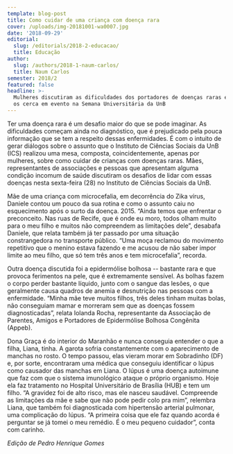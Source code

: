 ```yaml
---
template: blog-post
title: Como cuidar de uma criança com doença rara
cover: /uploads/img-20181001-wa0007.jpg
date: '2018-09-29'
editorial:
  slug: /editorials/2018-2-educacao/
  title: Educação
author:
  slug: /authors/2018-1-naum-carlos/
  title: Naum Carlos
semester: 2018/2
featured: false
headline: >-
  Mulheres discutiram as dificuldades dos portadores de doenças raras e de quem
  os cerca em evento na Semana Universitária da UnB
---
```

Ter uma doença rara é um desafio maior do que se pode imaginar. As dificuldades começam ainda no diagnóstico, que é prejudicado pela pouca informação que se tem a respeito dessas enfermidades. É com o intuito de gerar diálogos sobre o assunto que o Instituto de Ciências Sociais da UnB (ICS) realizou uma mesa, composta, coincidentemente, apenas por mulheres, sobre como cuidar de crianças com doenças raras. Mães, representantes de associações e pessoas que apresentam alguma condição incomum de saúde discutiram os desafios de lidar com essas doenças nesta sexta-feira (28) no Instituto de Ciências Sociais da UnB. 

Mãe de uma criança com microcefalia, em decorrência do Zika vírus, Daniele contou um pouco da sua rotina e como o assunto caiu no esquecimento após o surto da doença. 2015. “Ainda temos que enfrentar o preconceito. Nas ruas de Recife, que é onde eu moro, todos olham muito para o meu filho e muitos não compreendem as limitações dele”, desabafa Daniele, que relata também já ter passado por uma situação constrangedora no transporte público. “Uma moça reclamou do movimento repetitivo que o menino estava fazendo e me acusou de não saber impor limite ao meu filho, que só tem três anos e tem microcefalia”, recorda. 

Outra doença discutida foi a epidermólise bolhosa -- bastante rara e que provoca ferimentos na pele, que é extremamente sensível. As bolhas fazem o corpo perder bastante líquido, junto com o sangue das lesões, o que geralmente causa quadros de anemia e desnutrição nas pessoas com a enfermidade. “Minha mãe teve muitos filhos, três deles tinham muitas bolas, não conseguiam mamar e morreram sem que as doenças fossem diagnosticadas”, relata Iolanda Rocha, representante da Associação de Parentes, Amigos e Portadores de Epidermólise Bolhosa Congênita (Appeb). 

Dona Graça é do interior do Maranhão e nunca conseguia entender o que a filha, Liana, tinha. A garota sofria constantemente com o aparecimento de manchas no rosto. O tempo passou, elas vieram morar em Sobradinho (DF) e, por sorte, encontraram uma médica que conseguiu identificar o lúpus como causador das manchas em Liana. O lúpus é uma doença autoimune que faz com que o sistema imunológico ataque o próprio organismo. Hoje ela faz tratamento no Hospital Universitário de Brasília (HUB) e tem um filho. “A gravidez foi de alto risco, mas ele nasceu saudável. Compreende as limitações da mãe e sabe que não pode pedir colo pra mim”, relembra Liana, que também foi diagnosticada com hipertensão arterial pulmonar, uma complicação do lúpus. “A primeira coisa que ele faz quando acorda é perguntar se já tomei o meu remédio. É o meu pequeno cuidador”, conta com carinho.



_Edição de Pedro Henrique Gomes_
